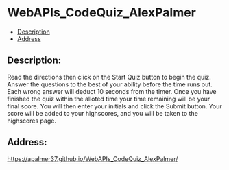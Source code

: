 # WebAPIs_CodeQuiz_AlexPalmer

* [Description](#description)
* [Address](#address)



## Description:
Read the directions then click on the Start Quiz button to begin the quiz. Answer the questions to the best of your ability before the time runs out. Each wrong answer will deduct 10 seconds from the timer. Once you have finished the quiz within the alloted time your time remaining will be your final score. You will then enter your initials and click the Submit button. Your score will be added to your highscores, and you will be taken to the highscores page.


## Address:
https://apalmer37.github.io/WebAPIs_CodeQuiz_AlexPalmer/


